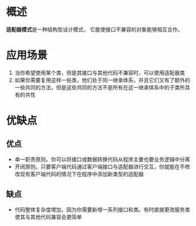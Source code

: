 # 概述
**适配器模式**是一种结构型设计模式， 它能使接口不兼容的对象能够相互合作。

# 应用场景
1. 当你希望使用某个类，但是其接口与其他代码不兼容时，可以使用适配器类
2. 如果你需要复用这样一些类，他们处于同一继承体系，并且它们又有了额外的一些共同的方法，但是这些共同的方法不是所有在这一继承体系中的子类所具有的共性

# 优缺点

## 优点
- 单一职责原则。你可以将接口或数据转换代码从程序主要也要业务逻辑中分离
- 开闭原则。只要客户端代码通过客户端接口与适配器进行交互，你就能在不修改现有客户端代码的情况下在程序中添加新类型的适配器

## 缺点
- 代码整体复杂度增加，因为你需要新增一系列接口和类。有时直接更改服务类使其与其他代码兼容会更简单
